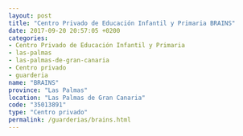 ```yaml
---
layout: post
title: "Centro Privado de Educación Infantil y Primaria BRAINS"
date: 2017-09-20 20:57:05 +0200
categories:
- Centro Privado de Educación Infantil y Primaria
- las-palmas
- las-palmas-de-gran-canaria
- Centro privado
- guarderia
name: "BRAINS"
province: "Las Palmas"
location: "Las Palmas de Gran Canaria"
code: "35013891"
type: "Centro privado"
permalink: /guarderias/brains.html
---
```

